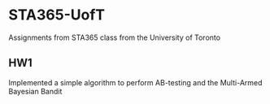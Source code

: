 # STA365-UofT
Assignments from STA365 class from the University of Toronto

## HW1

Implemented a simple algorithm to perform AB-testing and the Multi-Armed Bayesian Bandit
